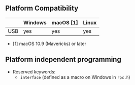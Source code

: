 
## Platform Compatibility

|     | Windows | macOS [1] | Linux |
|-----|---------|-----------|-------|
| USB | yes     | yes       | yes   |


 - [1] macOS 10.9 (Mavericks) or later


## Platform independent programming

 - Reserved keywords:
   - `interface` (defined as a macro on Windows in `rpc.h`)